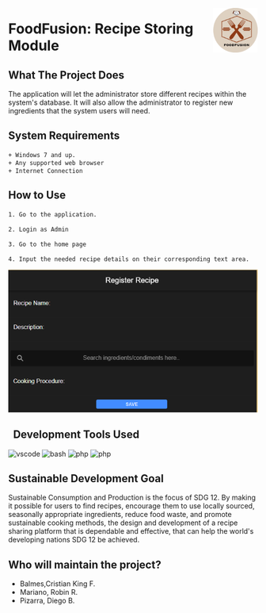 <p>
    <img src="https://github.com/RobinMariano/foodfusion/blob/master/FoodFusion-modified.png" class="logo" width="90" height="90" align="right" >
</p>


<h1 align="left">FoodFusion: Recipe Storing Module</h1>

## What The Project Does

The application will let the administrator store different recipes within the system's database. It will also allow the administrator to register new ingredients that the system users will need.

## System Requirements
```
+ Windows 7 and up.
+ Any supported web browser
+ Internet Connection
```

## How to Use
```
1. Go to the application.
```
```
2. Login as Admin
```
```
3. Go to the home page
```
```
4. Input the needed recipe details on their corresponding text area.
```
![addpage](https://github.com/RobinMariano/foodfusion/blob/master/Untitled.png)

<h2>  &nbsp; Development Tools Used</h2>
<p align="left">
<img src="https://cdn.jsdelivr.net/gh/devicons/devicon/icons/vscode/vscode-original.svg" alt="vscode" width="45" height="45">  
<img src="https://cdn.jsdelivr.net/gh/devicons/devicon/icons/ionic/ionic-original.svg" alt="bash" width="45" height="45">
<img src="https://cdn.jsdelivr.net/gh/devicons/devicon/icons/typescript/typescript-original.svg"" alt="php" width="45" height="45">
<img src="https://cdn.jsdelivr.net/gh/devicons/devicon/icons/angularjs/angularjs-original.svg"" alt="php" width="45" height="45">
</p>

## Sustainable Development Goal
 Sustainable Consumption and Production is the focus of SDG 12. By making it possible for users to find recipes, encourage them to use locally sourced, seasonally appropriate ingredients, reduce food waste, and promote sustainable cooking methods, the design and development of a recipe sharing platform that is dependable and effective, that can help the world's developing nations SDG 12 be achieved.

## Who will maintain the project?
  + Balmes,Cristian King F.
  + Mariano, Robin R.
  + Pizarra, Diego B.
      
